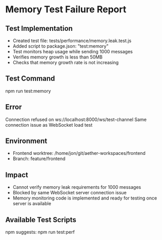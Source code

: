 # Memory Test Failure Report

## Test Implementation
- Created test file: tests/performance/memory.leak.test.js
- Added script to package.json: "test:memory"
- Test monitors heap usage while sending 1000 messages
- Verifies memory growth is less than 50MB
- Checks that memory growth rate is not increasing

## Test Command
npm run test:memory

## Error
Connection refused on ws://localhost:8000/ws/test-channel
Same connection issue as WebSocket load test

## Environment
- Frontend worktree: /home/jon/git/aether-workspaces/frontend
- Branch: feature/frontend

## Impact
- Cannot verify memory leak requirements for 1000 messages
- Blocked by same WebSocket server connection issue
- Memory monitoring code is implemented and ready for testing once server is available

## Available Test Scripts
npm suggests: npm run test:perf 
